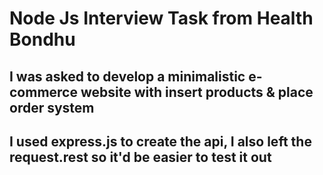 # Node Js Interview Task from Health Bondhu
## I was asked to develop a minimalistic e-commerce website with insert products & place order system
## I used express.js to create the api, I also left the request.rest so it'd be easier to test it out

